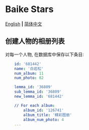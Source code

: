 # Baike Stars

[English](README.md) **|** [简体中文](README_CN.md)

## 创建人物的相册列表

对每一个人物, 在数据库中保存以下条目:

```yml
    id: '681442'
    name: '白岩松'
    num_album: 11
    num_photo: 82

    lemma_id: '36809'
    sub_lemma_id: '36809'
    new_lemma_id: '681442'

    // For each album:
        album_id: '126741'
        album_title: '精彩图册'
        album_num_photo: 4
    ...
```
